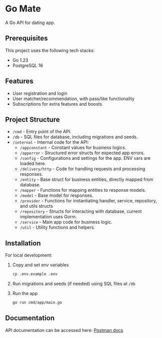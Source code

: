 # Go Mate

A Go API for dating app.

## Prerequisites

This project uses the following tech stacks:

- Go 1.23
- PostgreSQL 16

## Features

- User registration and login
- User matcher/recommendation, with pass/like functionality
- Subscriptions for extra features and boosts

## Project Structure

- `/cmd` - Entry point of the API.
- `/db` - SQL files for database, including migrations and seeds.
- `/internal` - Internal code for the API:
  - `/appconstant` - Constant values for business logics.
  - `/apperror` - Structured error structs for expected app errors.
  - `/config` - Configurations and settings for the app. ENV vars are loaded here.
  - `/delivery/http` - Code for handling requests and processing responses.
  - `/entity` - Base struct for business entities, directly mapped from database.
  - `/mapper` - Functions for mapping entities to response models.
  - `/model` - Base model for responses.
  - `/provider` - Functions for instantiating handler, service, repository, and utils structs
  - `/repository` - Structs for interacting with database, current implementation uses Gorm.
  - `/service` - Main app code for business logic.
  - `/util` - Utility functions and helpers.

## Installation

For local development:

1. Copy and set env variables

    ```sh
    cp .env.example .env
    ```

2. Run migrations and seeds (if needed) using SQL files at `/db`

3. Run the app

    ```sh
    go run cmd/app/main.go
    ```

## Documentation

API documentation can be accessed here: [Postman docs](https://documenter.getpostman.com/view/32713619/2sAYHwK5KY)
